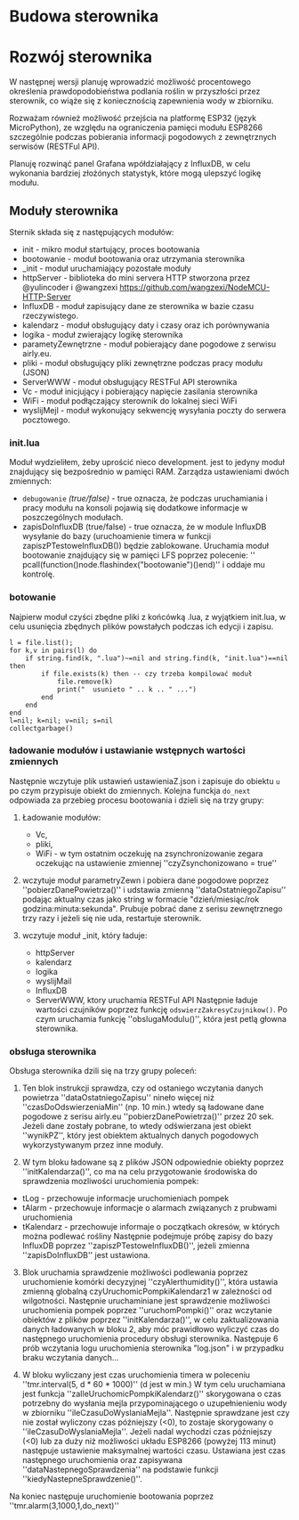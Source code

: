 # Budowa sterownika


# Rozwój sterownika
W następnej wersji planuję wprowadzić możliwość procentowego określenia prawdopodobieństwa podlania roślin w przyszłości przez sterownik, co wiąże się z koniecznością zapewnienia wody w zbiorniku.

Rozważam również możliwość przejścia na platformę ESP32 (język MicroPython), ze względu na ograniczenia pamięci modułu ESP8266 szczególnie podczas pobierania informacji pogodowych z zewnętrznych serwisów (RESTFul API).

Planuję rozwinąć panel Grafana wpółdziałający z InfluxDB, w celu wykonania bardziej złożónych statystyk, które mogą ulepszyć logikę modułu.

## Moduły sterownika
Sternik składa się z następujących modułów:
-   init - mikro moduł startujący, proces bootowania
-   bootowanie - moduł bootowania oraz utrzymania sterownika
-	_init - moduł uruchamiający pozostałe moduły
-	httpServer - biblioteka do mini servera HTTP stworzona przez @yulincoder i @wangzexi https://github.com/wangzexi/NodeMCU-HTTP-Server
-	InfluxDB - moduł zapisujący dane ze sterownika w bazie czasu rzeczywistego.
-	kalendarz - moduł obsługujący daty i czasy oraz ich porównywania
-	logika - moduł zwierający logikę sterownika
-	parametyZewnętrzne - moduł pobierający dane pogodowe z serwisu airly.eu.
-	pliki - moduł obsługujący pliki zewnętrzne podczas pracy modułu (JSON)
-	ServerWWW - moduł obsługujący RESTFul API sterownika
-	Vc - moduł inicjujący i pobierający napięcie zasilania sterownika
-	WiFi - moduł podłączający sterownik do lokalnej sieci WiFi
-	wyslijMejl - moduł wykonujący sekwencję wysyłania poczty do serwera pocztowego.

### init.lua
Moduł wydzieliłem, żeby uprościć nieco development. jest to jedyny moduł znajdujący się bezpośrednio w pamięci RAM. Zarządza ustawieniami dwóch zmiennych:
- `debugowanie` *(true/false)* - true oznacza, że podczas uruchamiania i pracy modułu na konsoli pojawią się dodatkowe informacje w poszczególnych modułach.
- zapisDoInfluxDB (true/false) - true oznacza, że w module InfluxDB wysyłanie do bazy (uruchoamienie timera w funkcji zapiszPTestoweInfluxDB()) będzie zablokowane.
Uruchamia moduł bootowanie znajdujący się w pamięci LFS poprzez polecenie:
'' pcall(function()node.flashindex("bootowanie")()end)''
i oddaje mu kontrolę.

### botowanie
Najpierw moduł czyści zbędne pliki z końcówką .lua, z wyjątkiem init.lua, w celu usunięcia zbędnych plików powstałych podczas ich edycji i zapisu.
```
l = file.list();
for k,v in pairs(l) do
    if string.find(k, ".lua")~=nil and string.find(k, "init.lua")==nil then 
        if file.exists(k) then -- czy trzeba kompilować moduł
            file.remove(k)
            print("  usunieto " .. k .. " ...")
        end
    end
end
l=nil; k=nil; v=nil; s=nil
collectgarbage() 
```
### ładowanie modułów i ustawianie wstępnych wartości zmiennych

Następnie wczytuje plik ustawień ustawieniaZ.json i zapisuje do obiektu `u` po czym przypisuje obiekt do zmiennych.
Kolejna funckja `do_next` odpowiada za przebieg procesu bootowania i dzieli się na trzy grupy:
1. Ładowanie modułów:
    - Vc,
    - pliki,
    - WiFi - w tym ostatnim oczekuję na zsynchronizowanie zegara oczekując na ustawienie zmiennej ''czyZsynchonizowano = true''

2. wczytuje moduł parametryZewn i pobiera dane pogodowe poprzez ''pobierzDanePowietrza()'' i udstawia zmienną ''dataOstatniegoZapisu'' podając aktualny czas jako string w formacie "dzień/miesiąc/rok godzina:minuta:sekunda".
Prubuje pobrać dane z serisu zewnętrznego trzy razy i jeżeli się nie uda, restartuje sterownik.

3. wczytuje moduł _init, który ładuje:
    - httpServer
    - kalendarz
    - logika
    - wyslijMail
    - InfluxDB
    - ServerWWW, ktory uruchamia RESTFul API
Następnie ładuje wartości czujników poprzez funkcję `odswierzZakresyCzujnikow()`. Po czym uruchamia funkcję ''obslugaModulu()'', która jest petlą głowna sterownika.

### obsługa sterownika

Obsługa sterownika dzili się na trzy grupy poleceń:
1. Ten blok instrukcji sprawdza, czy od ostaniego wczytania danych powietrza ''dataOstatniegoZapisu'' nineło więcej niż ''czasDoOdswierzeniaMin'' (np. 10 min.) wtedy są ładowane dane pogodowe z serisu airly.eu ''pobierzDanePowietrza()'' przez 20 sek. 
Jeżeli dane zostały pobrane, to wtedy odświerzana jest obiekt ''wynikPZ'', który jest obiektem aktualnych danych pogodowych wykorzystywanym przez inne moduły.

2. W tym bloku ładowane są z plików JSON odpowiednie obiekty poprzez ''initKalendarza()'', co ma na celu przygotowanie środowiska do sprawdzenia mozliwości uruchomienia pompek: 
- tLog - przechowuje informacje uruchomieniach pompek 
- tAlarm - przechowuje informacje o alarmach związanych z prubwami uruchomienia
- tKalendarz - przechowuje informaje o początkach okresów, w których można podlewać rośliny
Następnie podejmuje próbę zapisy do bazy InfluxDB poprzez ''zapiszPTestoweInfluxDB()'', jeżeli zmienna ''zapisDoInfluxDB'' jest ustawiona.

3. Blok uruchamia sprawdzenie możliwości podlewania poprzez uruchomienie komórki decyzyjnej ''czyAlerthumidity()'', która ustawia zmienną globalną czyUruchomicPompkiKalendarz1 w zależności od wilgotności.
Następnie uruchaminiane jest sprawdzenie możliwości uruchomienia pompek poprzez ''uruchomPompki()'' oraz wczytanie obiektów z plików poprzez ''initKalendarza()'', w celu zaktualizowania danych ładowanych w bloku 2, aby móc prawidłowo wyliczyć czas do następnego uruchomienia procedury obsługi sterownika. Następuje 6 prób wczytania logu uruchomienia sterownika "log.json" i w przypadku braku wczytania danych...

4. W bloku wyliczany jest czas uruchomienia timera w poleceniu ''tmr.interval(5, d * 60 * 1000)'' (d jest w min.)
W tym celu uruchamiana jest funkcja ''zaIleUruchomicPompkiKalendarz()'' skorygowana o czas potrzebny do wysłania mejla przypominającego o uzupełnienieniu wody w zbiorniku ''ileCzasuDoWyslaniaMejla''.
Następnie sprawdzane jest czy nie został wyliczony czas późniejszy (<0), to zostaje skorygowany o ''ileCzasuDoWyslaniaMejla''. 
Jeżeli nadal wychodzi czas późniejszy (<0) lub za duży niż możliwości układu ESP8266 (powyżej 113 minut) następuje ustawienie maksymalnej wartości czasu.
Ustawiana jest czas następnego uruchomienia oraz zapisywana ''dataNastepnegoSprawdzenia'' na podstawie funkcji ''kiedyNastepneSprawdzenie()''.

Na koniec następuje uruchomienie bootowania poprzez
''tmr.alarm(3,1000,1,do_next)''

